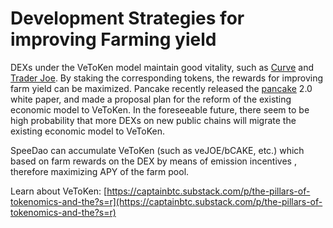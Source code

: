 # Development Strategies for improving Farming yield

DEXs under the VeToKen model maintain good vitality, such as [Curve](https://curve.fi/) and [Trader Joe](https://traderjoexyz.com/stake#/). By staking the corresponding tokens, the rewards for improving farm yield can be maximized. Pancake recently released the [pancake](https://pancakeswap.finance/) 2.0 white paper, and made a proposal plan for the reform of the existing economic model to VeToKen. In the foreseeable future, there seem to be high probability that more DEXs on new public chains will migrate the existing economic model to VeToKen.

SpeeDao can accumulate VeToKen (such as veJOE/bCAKE, etc.) which based on farm rewards on the DEX by means of emission incentives , therefore maximizing APY of the farm pool.

Learn about VeToKen: [https://captainbtc.substack.com/p/the-pillars-of-tokenomics-and-the?s=r](https://captainbtc.substack.com/p/the-pillars-of-tokenomics-and-the?s=r)
